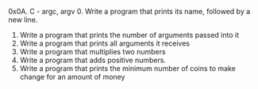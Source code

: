 0x0A. C - argc, argv
0.	Write a program that prints its name, followed by a new line.
1.	Write a program that prints the number of arguments passed into it
2.	Write a program that prints all arguments it receives
3.	Write a program that multiplies two numbers
4.	Write a program that adds positive numbers.
5.	Write a program that prints the minimum number of coins to make change for an amount of money
